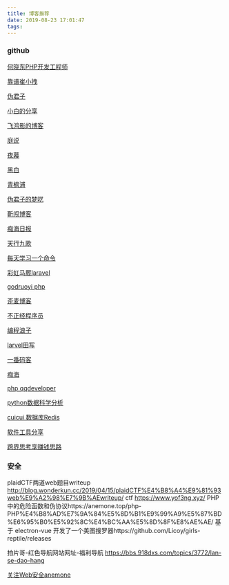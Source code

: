```yaml
---
title: 博客推荐
date: 2019-08-23 17:01:47
tags:
---
```


### github

[何晓东PHP开发工程师](https://alpha2016.github.io/about/)

[靠谱崔小拽](http://cuihuan.net/)

[伪君子](https://lbjheiheihei.xyz/about.html)

[小白的分享](https://www.yoby123.cn/)

[飞鸿影的博客](https://www.cnblogs.com/52fhy/)

   [庭说](https://tingtalk.me/) 

[夜幕](https://blog.nightteam.cn/)

[黑白](http://blog.xiayf.cn/archives.html)

[青枫浦](https://post.zz173.com/detail/hfu17Yn_YpMY9TlVNTqv8w.html)

[伪君子的梦呓](https://lbjheiheihei.xyz/archives.html)

[靳闯博客](https://me.jinchuang.org/archives/301.html)

[痴海日报](https://93nv.com/archives/category/%E7%BC%96%E7%A8%8B%E5%B7%A5%E5%85%B7)

[天行九歌](http://www.golang365.com/#/)

[每天学习一个命令](http://einverne.github.io/post/2019/01/html-to-pdf.html)


[彩虹马厩laravel](https://haoruijie.art/archives/page/3/)

[godruoyi php](https://godruoyi.com/posts/About-godruoyi)

[歪麦博客](https://www.awaimai.com/about)

[不正经程序员](https://hoxis.github.io/archives/)

[编程浪子](http://www.54php.cn/default/about)

[larvel田写](https://tianyong90.com/)

[一番码客 ](http://efonfighting.imwork.net/)

[痴海](https://93nv.com/)


[php qqdeveloper](https://www.qqdeveloper.com/about/)

[python数据科学分析](https://oicebot.github.io/titles)

[cuicui 数据库Redis](https://bettercuicui.github.io/)

[软件工具分享](https://www.xjcbt.com/18.html)

[跨界思考享赚钱思路](https://www.kuajie.me/friends/)
### 安全

plaidCTF两道web题目writeup http://blog.wonderkun.cc/2019/04/15/plaidCTF%E4%B8%A4%E9%81%93web%E9%A2%98%E7%9B%AEwriteup/
ctf https://www.yof3ng.xyz/
PHP中的危险函数和伪协议https://anemone.top/php-PHP%E4%B8%AD%E7%9A%84%E5%8D%B1%E9%99%A9%E5%87%BD%E6%95%B0%E5%92%8C%E4%BC%AA%E5%8D%8F%E8%AE%AE/
基于 electron-vue 开发了一个美图搜罗器https://github.com/Licoy/girls-reptile/releases

拍片哥-红色导航网站网址-福利导航 https://bbs.918dxs.com/topics/3772/lan-se-dao-hang

[关注Web安全anemone](https://anemone.top/archives/)


